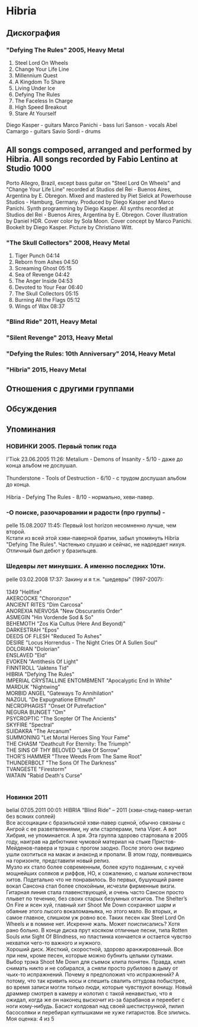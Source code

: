 # Hibria



## Дискография

### "Defying The Rules" 2005, Heavy Metal

01. Steel Lord On Wheels
02. Change Your Life Line
03. Millennium Quest
04. A Kingdom To Share
05. Living Under Ice
06. Defying The Rules
07. The Faceless In Charge
08. High Speed Breakout
09. Stare At Yourself

Diego Kasper - guitars
Marco Panichi - bass
Iuri Sanson - vocals
Abel Camargo - guitars
Savio Sordi - drums

All songs composed, arranged and performed by
Hibria.
All songs recorded by Fabio Lentino at Studio 1000
-
Porto Allegro, Brazil, except bass guitar on
"Steel Lord
On Wheels" and "Change Your Life Line" recorded at
Studios del Rei - Buenos Aires, Argentina by E.
Obregon.
Mixed and mastered by Piet Sielck at
Powerhouse Studios - Hamburg, Germany.
Produced by Diego Kasper and Marco Panichi.
Synth programming by Diego Kasper.
All synths recorded at Studios del Rei - Buenos
Aires, Argentina by E. Obregon.
Cover illustration by Daniel HDR.
Cover color by Sola Moon.
Cover concept by Marco Panichi.
Bookelt by Diego Kasper.
Picture by Christiano Witt.

### "The Skull Collectors" 2008, Heavy Metal

1. Tiger Punch 04:14
2. Reborn from Ashes 04:50
3. Screaming Ghost 05:15
4. Sea of Revenge 04:42
5. The Anger Inside 04:53
6. Devoted to Your Fear 06:40
7. The Skull Collectors 05:15 
8. Burning All the Flags 05:12
9. Wings of Wax 08:37 

### "Blind Ride" 2011, Heavy Metal



### "Silent Revenge" 2013, Heavy Metal



### "Defying the Rules: 10th Anniversary" 2014, Heavy Metal



### "Hibria" 2015, Heavy Metal




## Отношения с другими группами


## Обсуждения


## Упоминания

### НОВИНКИ 2005. Первый топик года

I'Tiok 23.06.2005 11:26:
Metalium - Demons of Insanity - 5/10 - даже до конца альбом не дослушал.<BR><BR>Thunderstone - Tools of Destruction - 6/10 - с трудом дослушал альбом до конца.<BR><BR>Hibria - Defying The Rules - 8/10 - нормально, хеви-павер.

### -О поиске, разочаровании и радости (про группы) -

pelle 15.08.2007 11:45:
Первый lost horizon несомненно лучше, чем второй. <BR>Кстати из всей этой хэви-паверной братии, забыл упомянуть Hibria "Defying The Rules". Частенько слушаю и сейчас, не надоедает нихуя. Отличный был дебют у бразильцев.

### Шедевры лет минувших. А именно последних 10ти.

pelle 03.02.2008 17:37:
Закину и я т.н. "шедевры" (1997-2007):<BR><BR>1349 "Hellfire" <BR>AKERCOCKE "Choronzon" <BR>ANCIENT RITES "Dim Carcosa" <BR>ANOREXIA NERVOSA "New Obscurantis Order"<BR>ASMEGIN "Hin Vordende Sod & So"<BR>BEHEMOTH "Zos Kia Cultus (Here And Beyond)"<BR>DARKESTRAH "Epos"<BR>DEEDS OF FLESH "Reduced To Ashes"<BR>DESIRE "Locus Horrendus - The Night Cries Of A Sullen Soul"<BR>DOLORIAN "Dolorian"<BR>ENSLAVED "Eld"<BR>EVOKEN "Antithesis Of Light"<BR>FINNTROLL "Jaktens Tid"<BR>HIBRIA "Defying The Rules"<BR>IMPERIAL CRYSTALLINE ENTOMBMENT "Apocalyptic End In White"<BR>MARDUK "Nightwing"<BR>MORBID ANGEL "Gateways To Annihilation"<BR>NAZGUL "De Expugnatione Elfmuth"<BR>NECROPHAGIST "Onset Of Putrefaction"<BR>NEGURA BUNGET "Om"<BR>PSYCROPTIC "The Scepter Of The Ancients"<BR>SKYFIRE "Spectral"<BR>SUIDAKRA "The Arcanum"<BR>SUMMONING "Let Mortal Heroes Sing Your Fame"<BR>THE CHASM "Deathcult For Eternity: The Triumph"<BR>THE SINS OF THY BELOVED "Lake Of Sorrow"<BR>THOR'S HAMMER "Three Weeds From The Same Root"<BR>THUNDERBOLT "The Sons Of The Darkness"<BR>TVANGESTE "Firestorm"<BR>WATAIN "Rabid Death's Curse"<BR><BR>

### Новинки 2011

belial 07.05.2011 00:01:
HIBRIA “Blind Ride” – 2011 (хэви-спид-павер-метал без всяких соплей)<BR>Все ассоциации с бразильской хэви-павер сценой, обычно связаны с Ангрой с ее разветвлениями, ну или старперами, типа Viper. А вот Хибрия, не упоминается. А зря. Эта группа здорово стартовала в 2005 году, наиграв на дебютнике чумовой материал на стыке Пристов-Мейденов-павера и трэша с прогом заодно. После этого они видимо ушли охотиться на макак и анаконд и пропали. В этом году, появившись на горизонте, представили новый релиз. <BR>Музло их стало более современным, более круто поданным, с кучей мощнейших соляков и риффов, НО, к сожалению, с малым количеством хитов. Подетально что не понравилось. Во первых, бушующий ранее вокал Сансона стал более спокойным, исчезли фирменные визги. Гитарная линия стала главенствующей, и очень часто Сансон просто плывет по течению, без своих старых безумных отжигов. The Shelter’s On Fire и ясен хуй, главный хит Shoot Me Down сохраняют шарм и обаяние этого лысого вокаломаньяка, но этого мало. Во вторых, и самое главное, слишком уж ровно все. Таких песен как Steel Lord On Wheels и в помине нет. Искренне жаль. Может поисписались? Хотя рано больно. В конце диска прут косяком отличные песни, типа Rotten Souls или Sight Of Blindness, но пластинка кончается и остается чувство нехватки чего-то важного и нужного. <BR>Хороший диск. Жесткий, скоростной, здорово аранжированный. Все при нем, кроме песен, которые можно бубнить целыми сутками.   <BR>Выбор трэка Shoot Me Down для съемок клипа понятен. Правда, клип снимать никто и не собирался, а сняли просто рубилово в дыму от чьих-то испражнений. Почему я предположил что испражнений? А потому, что так кривить носы и спешить свалить оттудова побыстрее, во время записи могли только люди, которые  чувствуют вонищу. Новый драммер смотрел в камеру и колотил с такой ненавистью, что я ожидал, когда же он наконец выскочит из-за барабанов и переебет с ноги кому-нибудь. Басист колдовал над своей шестистрункой, пилил басосоляки и перебирал култышками не хуже гитаристов. Все злились.<BR>Моя оценка: 4 из 5<BR>

